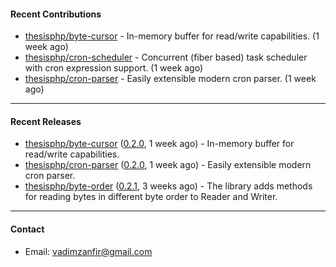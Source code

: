 #### Recent Contributions

- [thesisphp/byte-cursor](https://github.com/thesisphp/byte-cursor) - In-memory buffer for read/write capabilities. (1 week ago)
- [thesisphp/cron-scheduler](https://github.com/thesisphp/cron-scheduler) - Concurrent (fiber based) task scheduler with cron expression support. (1 week ago)
- [thesisphp/cron-parser](https://github.com/thesisphp/cron-parser) - Easily extensible modern cron parser. (1 week ago)

---

#### Recent Releases

- [thesisphp/byte-cursor](https://github.com/thesisphp/byte-cursor) ([0.2.0](https://github.com/thesisphp/byte-cursor/releases/tag/0.2.0), 1 week ago) - In-memory buffer for read/write capabilities.
- [thesisphp/cron-parser](https://github.com/thesisphp/cron-parser) ([0.2.0](https://github.com/thesisphp/cron-parser/releases/tag/0.2.0), 1 week ago) - Easily extensible modern cron parser.
- [thesisphp/byte-order](https://github.com/thesisphp/byte-order) ([0.2.1](https://github.com/thesisphp/byte-order/releases/tag/0.2.1), 3 weeks ago) - The library adds methods for reading bytes in different byte order to Reader and Writer.

---

#### Contact

- Email: [vadimzanfir@gmail.com](mailto://vadimzanfir@gmail.com)
